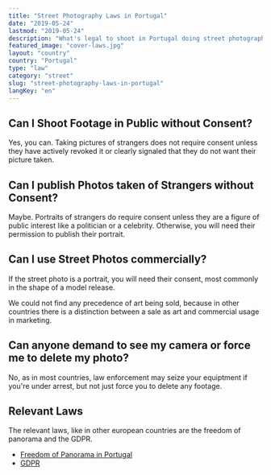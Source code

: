 ```yaml
---
title: "Street Photography Laws in Portugal"
date: "2019-05-24"
lastmod: "2019-05-24"
description: "What's legal to shoot in Portugal doing street photography and where?"
featured_image: "cover-laws.jpg"
layout: "country"
country: "Portugal"
type: "law"
category: "street"
slug: "street-photography-laws-in-portugal"
langKey: "en"
---
```


## Can I Shoot Footage in Public without Consent?

Yes, you can. Taking pictures of strangers does not require consent unless they have actively revoked it or clearly signaled that they do not want their picture taken.

## Can I publish Photos taken of Strangers without Consent?

Maybe. Portraits of strangers do require consent unless they are a figure of public interest like a politician or a celebrity. Otherwise, you will need their permission to publish their portrait.

## Can I use Street Photos commercially?

If the street photo is a portrait, you will need their consent, most commonly in the shape of a model release.

We could not find any precedence of art being sold, because in other countries there is a distinction between a sale as art and commercial usage in marketing.

## Can anyone demand to see my camera or force me to delete my photo?

No, as in most countries, law enforcement may seize your equiptment if you're under arrest, but not just force you to delete any footage.

## Relevant Laws

The relevant laws, like in other european countries are the freedom of panorama and the GDPR.

* [Freedom of Panorama in Portugal][fop]
* [GDPR][gdpr]

[gdpr]: https://www.privacy-regulation.eu
[fop]: https://www.communia-association.org/wp-content/uploads/2016/06/BCS_Communia_FoP_study.pdf
